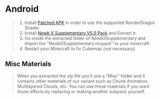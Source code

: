# Android

> 1. Install [Patched APK](https://github.com/DominoKorean/Render-dragon-shader-list/blob/main/patchedapp.md) in order to use the supported RenderDragon Shader.
> 2. Install [Newb X Supplementary V5.0 Pack](https://github.com/IndeedItzGab/Newb-X-Supplementary/releases/tag/V5.0) and Extract it.
> 3. Go inside the extracted folder of NewbXSupplementary and Import the "NewbXSupplementary.mcpack" to your minecraft
> 4. Restart your Minecraft to fix Cubemap (not necessary)

## Misc Materials
> When you extracted the zip file you'll see a "Misc" folder and it contains other materials of our variant such as Chunk Animation, Multilayered Clouds, etc.
> You can use these materials if you want those effects by replacing or making another subpack yourself.